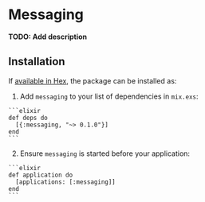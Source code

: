 # Messaging

**TODO: Add description**

## Installation

If [available in Hex](https://hex.pm/docs/publish), the package can be installed as:

  1. Add `messaging` to your list of dependencies in `mix.exs`:

    ```elixir
    def deps do
      [{:messaging, "~> 0.1.0"}]
    end
    ```

  2. Ensure `messaging` is started before your application:

    ```elixir
    def application do
      [applications: [:messaging]]
    end
    ```

